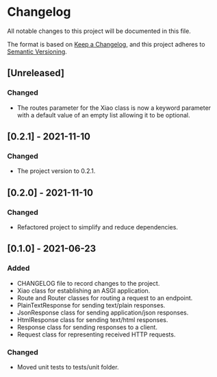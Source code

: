 # Changelog
All notable changes to this project will be documented in this file.

The format is based on [Keep a Changelog](https://keepachangelog.com/en/1.0.0/),
and this project adheres to [Semantic Versioning](https://semver.org/spec/v2.0.0.html).

## [Unreleased]

### Changed
- The routes parameter for the Xiao class is now a keyword parameter with a default value of an empty list allowing it to be optional.

## [0.2.1] - 2021-11-10
### Changed
- The project version to 0.2.1.

## [0.2.0] - 2021-11-10
### Changed
- Refactored project to simplify and reduce dependencies.

## [0.1.0] - 2021-06-23
### Added
- CHANGELOG file to record changes to the project.
- Xiao class for establishing an ASGI application.
- Route and Router classes for routing a request to an endpoint.
- PlainTextResponse for sending text/plain responses.
- JsonResponse class for sending application/json responses.
- HtmlResponse class for sending text/html responses.
- Response class for sending responses to a client.
- Request class for representing received HTTP requests.

### Changed
- Moved unit tests to tests/unit folder.
